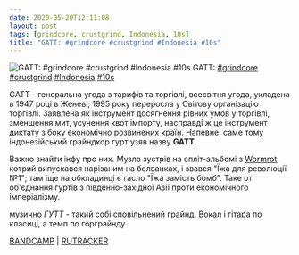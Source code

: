 ```yaml
---
date: 2020-05-20T12:11:08
layout: post
tags: [grindcore, crustgrind, Indonesia, 10s]
title: "GATT: #grindcore #crustgrind #Indonesia #10s"
---
```

![GATT: #grindcore #crustgrind #Indonesia #10s](/assets/photos/photo_973@20-05-2020_12-11-08.jpg)
GATT: [#grindcore](/tags/#grindcore) [#crustgrind](/tags/#crustgrind) [#Indonesia](/tags/#Indonesia) [#10s](/tags/#10s)

GATT - генеральна угода з тарифів та торгівлі, всесвітня угода, укладена в 1947 році в Женеві; 1995 року переросла у Світову організацію торгівлі. Заявлена як інструмент досягнення рівних умов у торгівлі, зменшення мит, усунення квот імпорту, насправді ж це інструмент диктату з боку економічно розвинених країн. Напевне, саме тому індонезійський грайндкор гурт узяв назву **GATT**.

Важко знайти інфу про них. Музло зустрів на спліт-альбомі з [Wormrot](https://t.me/vast_space_unexplored/3700), котрий випускався нарізаним на болванках, і звався &quot;Їжа для революції №1&quot;; там іще на обкладинці є гасло &quot;Їжа замість бомб&quot;. Таке от об&#39;єднання гуртів з південно-західної Азії проти економічного імперіалізму.

музично *ГУТТ* - такий собі сповільнений грайнд. Вокал і гітара по класиці, а темп по горграйнду.

[BANDCAMP](https://bloodxspit.bandcamp.com/album/split-cd-2) | [RUTRACKER](https://rutracker.org/forum/viewtopic.php?t=4592275)